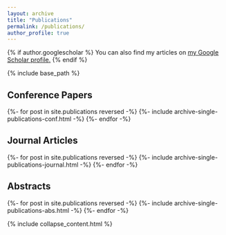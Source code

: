 ```yaml
---
layout: archive
title: "Publications"
permalink: /publications/
author_profile: true
---
```



{% if author.googlescholar %}
  You can also find my articles on <u><a href="{{author.googlescholar}}">my Google Scholar profile</a>.</u>
{% endif %}


{% include base_path %}

<!-- ## Preprints
{%- for post in site.publications reversed -%}
  {%- include archive-single-publications-preprint.html -%}
{%- endfor -%} -->

## Conference Papers 
{%- for post in site.publications reversed -%}
  {%- include archive-single-publications-conf.html -%}
{%- endfor -%}

## Journal Articles 
{%- for post in site.publications reversed -%}
  {%- include archive-single-publications-journal.html -%}
{%- endfor -%}

## Abstracts
{%- for post in site.publications reversed -%}
  {%- include archive-single-publications-abs.html -%}
{%- endfor -%}

{% include collapse_content.html %}
